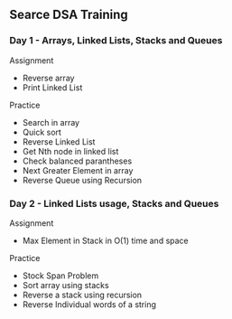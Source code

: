 ## Searce DSA Training

### Day 1 - Arrays, Linked Lists, Stacks and Queues
Assignment
* Reverse array
* Print Linked List

Practice
* Search in array
* Quick sort
* Reverse Linked List
* Get Nth node in linked list
* Check balanced parantheses
* Next Greater Element in array
* Reverse Queue using Recursion

### Day 2 - Linked Lists usage, Stacks and Queues

Assignment
* Max Element in Stack in O(1) time and space

Practice
* Stock Span Problem
* Sort array using stacks
* Reverse a stack using recursion
* Reverse Individual words of a string